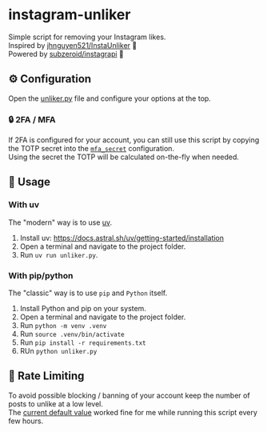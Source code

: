 # instagram-unliker
Simple script for removing your Instagram likes.  
Inspired by [jhnguyen521/InstaUnliker](https://github.com/jhnguyen521/InstaUnliker) 💚  
Powered by [subzeroid/instagrapi](https://github.com/subzeroid/instagrapi) 💚

## ⚙️ Configuration

Open the [unliker.py](unliker.py) file and configure your options at the top. 

### 🔒 2FA / MFA

If 2FA is configured for your account, you can still use this script by copying the TOTP secret into the [`mfa_secret`](https://github.com/cyb3rko/instagram-unliker/blob/main/unliker.py#L14) configuration.  
Using the secret the TOTP will be calculated on-the-fly when needed.

## 🚀 Usage

### With uv

The "modern" way is to use [uv](https://docs.astral.sh/uv).

1. Install uv: https://docs.astral.sh/uv/getting-started/installation
2. Open a terminal and navigate to the project folder.
3. Run `uv run unliker.py`.

### With pip/python

The "classic" way is to use `pip` and `Python` itself.

1. Install Python and pip on your system.
2. Open a terminal and navigate to the project folder.
3. Run `python -m venv .venv`
4. Run `source .venv/bin/activate`
5. Run `pip install -r requirements.txt`
6. RUn `python unliker.py`

## 🚧 Rate Limiting

To avoid possible blocking / banning of your account keep the number of posts to unlike at a low level.  
The [current default value](https://github.com/cyb3rko/instagram-unliker/blob/main/unliker.py#L9) worked fine for me while running this script every few hours.
